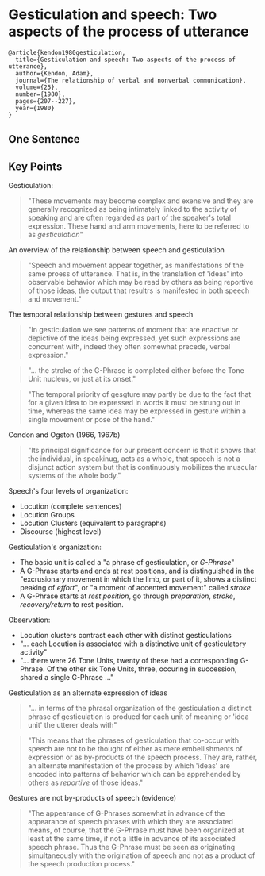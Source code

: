 # Gesticulation and speech: Two aspects of the process of utterance

```
@article{kendon1980gesticulation,
  title={Gesticulation and speech: Two aspects of the process of utterance},
  author={Kendon, Adam},
  journal={The relationship of verbal and nonverbal communication},
  volume={25},
  number={1980},
  pages={207--227},
  year={1980}
}
```

## One Sentence

## Key Points
Gesticulation:
> "These movements may become complex and exensive and they are generally recognized as being intimately linked to the activity of speaking and are often regarded as part of the speaker's total expression. These hand and arm movements, here to be referred to as *gesticulation*"

An overview of the relationship between speech and gesticulation
> "Speech and movement appear together, as manifestations of the same proess of utterance. That is, in the translation of 'ideas' into observable behavior which may be read by others as being reportive of those ideas, the output that resultrs is manifested in both speech and movement."

The temporal relationship between gestures and speech
> "In gesticulation we see patterns of moment that are enactive or depictive of the ideas being expressed, yet such expressions are concurrent with, indeed they often somewhat precede, verbal expression."

> "... the stroke of the G-Phrase is completed either before the Tone Unit nucleus, or just at its onset."

> "The temporal priority of gesgture may partly be due to the fact that for a given idea to be expressed in words it must be strung out in time, whereas the same idea may be expressed in gesture within a single movement or pose of the hand."

Condon and Ogston (1966, 1967b)
> "Its principal significance for our present concern is that it shows that the individual, in speakinug, acts as a whole, that speech is not a disjunct action system but that is continuously mobilizes the muscular systems of the whole body."

Speech's four levels of organization:
* Locution (complete sentences)
* Locution Groups
* Locution Clusters (equivalent to paragraphs)
* Discourse (highest level)

Gesticulation's organization:
* The basic unit is called a "a phrase of gesticulation, or *G-Phrase*"
* A G-Phrase starts and ends at rest positions, and is distinguished in the "excrusionary movement in which the limb, or part of it, shows a distinct peaking of *effort*", or "a moment of accented movement" called *stroke*
* A G-Phrase starts at *rest position*, go through *preparation*, *stroke*, *recovery/return* to rest position.

Observation:
* Locution clusters contrast each other with distinct gesticulations
* "... each Locution is associated with a distinctive unit of gesticulatory activity"
* "... there were 26 Tone Units, twenty of these had a corresponding G-Phrase. Of the other six Tone Units, three, occuring in succession, shared a single G-Phrase ..."

Gesticulation as an alternate expression of ideas
> "... in terms of the phrasal organization of the gesticulation a distinct phrase of gesticulation is produed for each unit of meaning or 'idea unit' the utterer deals with"

> "This means that the phrases of gesticulation that co-occur with speech are not to be thought of either as mere embellishments of expression or as by-products of the speech process. They are, rather, an alternate manifestation of the process by which 'ideas' are encoded into patterns of behavior which can be apprehended by others as *reportive* of those ideas."

Gestures are not by-products of speech (evidence)
> "The appearance of G-Phrases somewhat in advance of the appearance of speech phrases with which they are associated means, of course, that the G-Phrase must have been organized at least at the same time, if not a little in advance of its associated speech phrase. Thus the G-Phrase must be seen as originating simultaneously with the origination of speech and not as a product of the speech production process."
